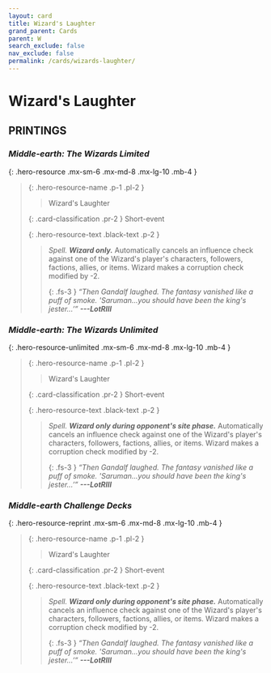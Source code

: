 ```yaml
---
layout: card
title: Wizard's Laughter
grand_parent: Cards
parent: W
search_exclude: false
nav_exclude: false
permalink: /cards/wizards-laughter/
---
```


# Wizard's Laughter


## PRINTINGS


### _Middle-earth: The Wizards Limited_

{: .hero-resource .mx-sm-6 .mx-md-8 .mx-lg-10 .mb-4 }
> {: .hero-resource-name .p-1 .pl-2 }
> > <div class="card-mp"></div>
> > <div class="card-name">Wizard's Laughter</div>
>
> {: .card-classification .pr-2 }
> Short-event
>
> {: .hero-resource-text .black-text .p-2 }
> > _Spell._ ***Wizard only.*** Automatically cancels an influence check against one of the Wizard's player's characters, followers, factions, allies, or items. Wizard makes a corruption check modified by -2. 
> > 
> > {: .fs-3 } 
> > _“Then Gandalf laughed. The fantasy vanished like a puff of smoke. 'Saruman...you should have been the king's jester...’”_ ***---&#65279;LotRIII*** 
> 

### _Middle-earth: The Wizards Unlimited_

{: .hero-resource-unlimited .mx-sm-6 .mx-md-8 .mx-lg-10 .mb-4 }
> {: .hero-resource-name .p-1 .pl-2 }
> > <div class="card-mp"></div>
> > <div class="card-name">Wizard's Laughter</div>
>
> {: .card-classification .pr-2 }
> Short-event
>
> {: .hero-resource-text .black-text .p-2 }
> > _Spell._ ***Wizard only during opponent's site phase.*** Automatically cancels an influence check against one of the Wizard's player's characters, followers, factions, allies, or items. Wizard makes a corruption check modified by -2. 
> > 
> > {: .fs-3 } 
> > _“Then Gandalf laughed. The fantasy vanished like a puff of smoke. 'Saruman...you should have been the king's jester...’”_ ***---&#65279;LotRIII*** 
> 

### _Middle-earth Challenge Decks_

{: .hero-resource-reprint .mx-sm-6 .mx-md-8 .mx-lg-10 .mb-4 }
> {: .hero-resource-name .p-1 .pl-2 }
> > <div class="card-mp"></div>
> > <div class="card-name">Wizard's Laughter</div>
>
> {: .card-classification .pr-2 }
> Short-event
>
> {: .hero-resource-text .black-text .p-2 }
> > _Spell._ ***Wizard only during opponent's site phase.*** Automatically cancels an influence check against one of the Wizard's player's characters, followers, factions, allies, or items. Wizard makes a corruption check modified by -2. 
> > 
> > {: .fs-3 } 
> > _“Then Gandalf laughed. The fantasy vanished like a puff of smoke. 'Saruman...you should have been the king's jester...’”_ ***---&#65279;LotRIII*** 
> 
